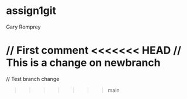 # assign1git
Gary Romprey

// First comment
<<<<<<< HEAD
// This is a change on newbranch
=======
// Test branch change
>>>>>>> main
